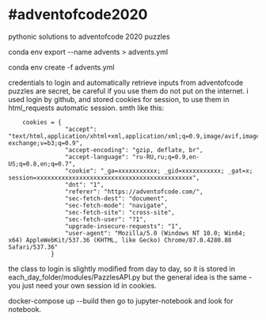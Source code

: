 # #adventofcode2020
pythonic solutions to adventofcode 2020 puzzles
<!-- export env to yml -->
conda env export --name advents > advents.yml
<!-- create env from yml file  -->
conda env create -f advents.yml

credentials to login and automatically retrieve inputs from adventofcode puzzles are secret, be careful if you use them do not put on the internet. 
i used login by github, and stored cookies for session, to use them in html_requests automatic session. smth like this:

        cookies = {
                    "accept": "text/html,application/xhtml+xml,application/xml;q=0.9,image/avif,image/webp,image/apng,*/*;q=0.8,application/signed-exchange;v=b3;q=0.9",
                    "accept-encoding": "gzip, deflate, br",
                    "accept-language": "ru-RU,ru;q=0.9,en-US;q=0.8,en;q=0.7",
                    "cookie": "_ga=xxxxxxxxxxx; _gid=xxxxxxxxxxx; _gat=x; session=xxxxxxxxxxxxxxxxxxxxxxxxxxxxxxxxxxxxxxxxxxxx",
                    "dnt": "1",
                    "referer": "https://adventofcode.com/",
                    "sec-fetch-dest": "document",
                    "sec-fetch-mode": "navigate",
                    "sec-fetch-site": "cross-site",
                    "sec-fetch-user": "?1",
                    "upgrade-insecure-requests": "1",
                    "user-agent": "Mozilla/5.0 (Windows NT 10.0; Win64; x64) AppleWebKit/537.36 (KHTML, like Gecko) Chrome/87.0.4280.88 Safari/537.36"
                }

the class to login is slightly modified from day to day, so it is stored in each_day_folder/modules/PazzlesAPI.py but the general idea is the same - you just need your own session id in cookies.


docker-compose up --build 
then go to jupyter-notebook and look for notebook.